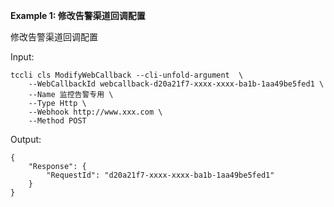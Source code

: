 **Example 1: 修改告警渠道回调配置**

修改告警渠道回调配置

Input: 

```
tccli cls ModifyWebCallback --cli-unfold-argument  \
    --WebCallbackId webcallback-d20a21f7-xxxx-xxxx-ba1b-1aa49be5fed1 \
    --Name 监控告警专用 \
    --Type Http \
    --Webhook http://www.xxx.com \
    --Method POST
```

Output: 
```
{
    "Response": {
        "RequestId": "d20a21f7-xxxx-xxxx-ba1b-1aa49be5fed1"
    }
}
```

